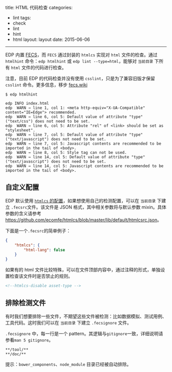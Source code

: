 title: HTML 代码检查
categories:
- lint
tags:
-  check
-  lint
-  hint
-  html
layout:
    layout
date:
    2015-06-06
---

EDP 内置 [FECS](https://github.com/ecomfe/fecs)，而 `FECS` 通过封装的 `htmlcs` 实现对 `html` 文件的检查。通过 `htmlhint` 命令：`edp htmlhint` 或 `edp lint --type=html`，能够对 `当前目录` 下所有 `html` 文件的代码进行检查。

注意，目前 EDP 的代码检查并没有使用 `csslint`，只是为了兼容旧版才保留 `csslint` 命令。更多信息，移步 [fecs.wiki](https://github.com/ecomfe/fecs/wiki)


```
$ edp htmlhint

edp INFO index.html
edp  WARN → line 1, col 1: <meta http-equiv="X-UA-Compatible" content="IE=Edge"> recommended.
edp  WARN → line 6, col 5: Default value of attribute "type" ("text/css") does not need to be set.
edp  WARN → line 6, col 5: Attribute "rel" of <link> should be set as "stylesheet".
edp  WARN → line 7, col 5: Default value of attribute "type" ("text/javascript") does not need to be set.
edp  WARN → line 7, col 5: Javascript contents are recommended to be imported in the tail of <body>.
edp  WARN → line 8, col 5: Style tag can not be used.
edp  WARN → line 14, col 5: Default value of attribute "type" ("text/javascript") does not need to be set.
edp  WARN → line 14, col 5: Javascript contents are recommended to be imported in the tail of <body>.
```

## 自定义配置

EDP 默认使用 [`htmlcs` 的配置](https://github.com/ecomfe/fecs/blob/master/lib/html/htmlcs.json)，如果想使用自己的检测配置，可以在 `当前目录` 下建立 `.fecsrc`文件。该文件是 JSON 格式，其中相关参数将与默认参数 mixin。具体参数的含义请参考 <https://github.com/ecomfe/htmlcs/blob/master/lib/default/htmlcsrc.json>。

下面是一个`.fecsrc`的简单例子：

```json
{
    "htmlcs": {
        "html-lang": false
    }
}
```

如果有的 html 文件比较特殊，可以在文件顶部内容中，通过注释的形式，单独设置检查该文件时是否禁止的规则。

```html
<!--htmlcs-disable asset-type -->
```


## 排除检测文件

有时我们想要排除一些文件，不期望这些文件被检测：比如数据模拟、测试用例、工具代码。这时我们可以在 `当前目录` 下建立 `.fecsignore` 文件。

`.fecsignore` 中，每一行是一个 pattern。其逻辑与`gitignore`一致，详细说明请参看`man 5 gitignore`。

```
**/tool/**
**/doc/**
```

提示：`bower_components`、`node_module` 目录已经被自动排除。
